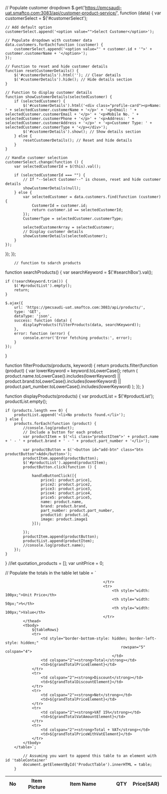 // Populate customer dropdown
$.get('https://pmcsaudi-uat.smaftco.com:3083/api/customer-product-service/', function (data) {
    var customerSelect = $('#customerSelect');

    // Add default option
    customerSelect.append('<option value="">Select Customer</option>');

    // Populate dropdown with customer data
    data.customers.forEach(function (customer) {
        customerSelect.append('<option value="' + customer.id + '">' + customer.customerName + '</option>');
    });

    // Function to reset and hide customer details
    function resetCustomerDetails() {
        $('#customerDetails').html(''); // Clear details
        $('#customerDetails').hide(); // Hide details section
    }

    // Function to display customer details
    function showCustomerDetails(selectedCustomer) {
        if (selectedCustomer) {
            $('#customerDetails').html('<div class="profile-card"><p>Name: ' + selectedCustomer.customerName + '</p>' + '<p>Email: ' + selectedCustomer.customerEmail + '</p>' + '<p>Mobile No. ' + selectedCustomer.customerPhone + '</p>' + '<p>Address: ' + selectedCustomer.customerAddress + '</p>' + '<p>Customer Type: ' + selectedCustomer.customerType + '</p></div>');
            $('#customerDetails').show(); // Show details section
        } else {
            resetCustomerDetails(); // Reset and hide details
        }
    }

    // Handle customer selection
    customerSelect.change(function () {
        var selectedCustomerId = $(this).val();

        if (selectedCustomerId === "") {
            // If "--Select Customer--" is chosen, reset and hide customer details
            showCustomerDetails(null);
        } else {
            var selectedCustomer = data.customers.find(function (customer) {
                CustomerId = customer.id;
                return customer.id == selectedCustomerId;
            });
            CustomerType = selectedCustomer.customerType;

            selectedCustomerArray = selectedCustomer;
            // Display customer details
            showCustomerDetails(selectedCustomer);
        }
    });
});
        });




        // function to sdarch products


function searchProducts() {
    var searchKeyword = $('#searchBox').val();

    if (!searchKeyword.trim()) {
        $('#productList').empty();
        return;
    }

    $.ajax({
        url: 'https://pmcsaudi-uat.smaftco.com:3083/api/products/',
        type: 'GET',
        dataType: 'json',
        success: function (data) {
            displayProducts(filterProducts(data, searchKeyword));
        },
        error: function (error) {
            console.error('Error fetching products:', error);
        }
    });
}



function filterProducts(products, keyword) {
    return products.filter(function (product) {
        var lowerKeyword = keyword.toLowerCase();
        return (
            product.name.toLowerCase().includes(lowerKeyword) ||
            product.brand.toLowerCase().includes(lowerKeyword) ||
            product.part_number.toLowerCase().includes(lowerKeyword)
        );
    });
}

function displayProducts(products) {
    var productList = $('#productList');
    productList.empty();

    if (products.length === 0) {
        productList.append('<li>No products found.</li>');
    } else {
        products.forEach(function (product) {
            //console.log(product);
            // Include a button for each product
            var productItem = $('<li class="productItem">' + product.name + ' - ' + product.brand + ' - ' + product.part_number + '</li>');

            var productButton = $('<button id="add-btn" class="btn productButton">Add</button>');
            productItem.append(productButton);
            $('#productList').append(productItem);
            productButton.click(function () {

                handleButtonClick([{
                    price1: product.price1,
                    price2: product.price2,
                    price3: product.price3,
                    price4: product.price4,
                    price5: product.price5,
                    name: product.name,
                    brand: product.brand,
                    part_number: product.part_number,
                    productid: product.id,
                    image: product.image1
                }]);

            });
            productItem.append(productButton);
            productList.append(productItem);
            //console.log(product.name);
        });
    }
}
//let quotation_products = [];
var unitPrice = 0;




  // Populate the totals in the table
            let table = `
        <table>
            <thead>
                <!-- Your table header content -->
                <tr>
                                                    <th style="width: 50px;" rowspan="2">No</th>
                                                    <th style="width: 150px;" rowspan="2">Item Picture</th>
                                                    <th style="width: 400px;" rowspan="2">Item Name</th>
                                                    <th style="width: 50px;" rowspan="2">QTY</th>
                                                    <th colspan="3" style="width: 200px;"><strong>Price(SAR)</strong>
                                                    </th>

                                                </tr>
                                                <tr>
                                                    <th style="width: 100px;">Unit Price</th>
                                                    <th style="width: 50px;">%</th>
                                                    <th style="width: 100px;">Value</th>
                                                </tr>
            </thead>
            <tbody>
                ${tableRows}
                <tr>
                    <td style="border-bottom-style: hidden; border-left-style: hidden;"
                                                        rowspan="5" colspan="4">
                                                    </td>
                    <td colspan="2"><strong>Total</strong></td>
                    <td>${grandTotalPriceElement}</td>
                </tr>
                <tr>
                    <td colspan="2"><strong>Discount</strong></td>
                    <td>${grandTotalDiscountElement}</td>
                </tr>
                <tr>
                    <td colspan="2"><strong>Net</strong></td>
                    <td>${grandTotalPriceElement}</td>
                </tr>
                <tr>
                    <td colspan="2"><strong>VAT 15%</strong></td>
                    <td>${grandTotalVatAmountElement}</td>
                </tr>
                <tr>
                    <td colspan="2"><strong>Total + VAT</strong></td>
                    <td>${grandTotalPriceWithVatElement}</td>
                </tr>
            </tbody>
        </table>`;

            // Assuming you want to append this table to an element with id 'tableContainer'
            document.getElementById('ProductTable').innerHTML = table;
        }